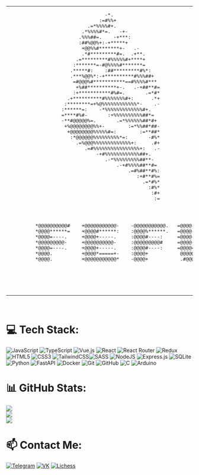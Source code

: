 <table>
  <tr>
    <td>
      <pre>
                                 -*.                                 
                               :=#%%+                                 
                           .=*%%%%#+.                                 
                         .*%%%%#*=.   -+-                             
                        .%%%##=.    -+***:                            
                        :##%@@%+:-+*****+                             
                         +@@%%#*******+-   .-                         
                         .*#*********#=.  .+**.                       
                       .=*********#%%%%%#+****+                       
                      :*******=-#@%%%%#*******=                       
                     .*****#:    :##*********#%*:                     
                     .***%@@%*:-+**********#%%%##+                    
                      =#@@@%#***********==#%%%%#***                   
                       +%##**********+-.   .-+##**#=                  
                      :+***********#%#=.       .=*#*                  
                    .+**********#%%%%%%%#+:      .*+                  
                   :********=+%@%%%%%%%%%%%%*-    .-                  
                  :******=:    -*%%%%%%%%%%%%%#+.                     
                  =****#%#-       :+%%%%%%%%%%##*=                    
                  -**#@@@@@%=.       .=*%%%%%%##*#+                   
                   +%@@@@@@@@%%+-        :=*%%##*##-                  
                    +@@@@@@@@%%%%%#=:        :=**##*                  
                     :*@@@@@@%%%%%%%%%*=:       -#%*                  
                       .=%@@@%%%%%%%%%%%%%+:     .#+                  
                          .=#%%%%%%%%%%%%%%%%+:   .-                  
                              -+#%%%%%%%%%%%%##+.                     
                                 .-*%%%%%%%%%##**-                    
                                     .-+#%%%%##**#=                   
                                         .=#%##**#%:                  
                                            :+#**#%=                  
                                              .=*#%*                  
                                                :#%*                  
                                                 :#+                  
                                                  :=
                                                                              
                                                                      
   <pre>                                                                   
         *@@@@@@@@@@#    +@@@@@@@@@@@-    -@@@@@@@@@@@.   =@@@@-   :@@@@*   
         *@@@@******=    +@@@@#******:    :@@@@%******.   =@@@@-   :@@@@*   
         *@@@@=----.     +@@@@+-----.     :@@@@#----:     =@@@@-   :@@@@*   
         *@@@@@@@@@-     +@@@@@@@@@@-     :@@@@@@@@@#     =@@@@-   :@@@@*   
         *@@@@=----.     +@@@@+-----.     :@@@@#----:     =@@@@=   :@@@@+   
         *@@@@.          +@@@@*=====+-    :@@@@+           @@@@@=-=%@@@@:   
         *@@@@.          +@@@@@@@@@@@*    -@@@@+           .#@@@@@@@@@#-    
   </pre>                                                                           
  </pre>
    </td>
    <td>
      💫 About Me:<br>
I am a student at FEFU, majoring in Applied Informatics, specializing in Development and Management of Digital Products.<br>I am currently studying web development and what the university will require.
      <br> <br>
      I don’t yet know what image to put to the left of this text, so for now, it will be my university’s logo.
    </td>
  </tr>
</table><br>

# 💻 Tech Stack:
![JavaScript](https://img.shields.io/badge/javascript-%23323330.svg?style=for-the-badge&logo=javascript&logoColor=%23F7DF1E) ![TypeScript](https://img.shields.io/badge/typescript-%23007ACC.svg?style=for-the-badge&logo=typescript&logoColor=white) ![Vue.js](https://img.shields.io/badge/vue.js-%2335495e.svg?style=for-the-badge&logo=vuedotjs&logoColor=%234FC08D) ![React](https://img.shields.io/badge/react-%2320232a.svg?style=for-the-badge&logo=react&logoColor=%2361DAFB) ![React Router](https://img.shields.io/badge/React_Router-CA4245?style=for-the-badge&logo=react-router&logoColor=white) ![Redux](https://img.shields.io/badge/redux-%23593d88.svg?style=for-the-badge&logo=redux&logoColor=white) ![HTML5](https://img.shields.io/badge/html5-%23E34F26.svg?style=for-the-badge&logo=html5&logoColor=white) ![CSS3](https://img.shields.io/badge/css3-%231572B6.svg?style=for-the-badge&logo=css3&logoColor=white) ![TailwindCSS](https://img.shields.io/badge/tailwindcss-%2338B2AC.svg?style=for-the-badge&logo=tailwind-css&logoColor=white)![SASS](https://img.shields.io/badge/SASS-hotpink.svg?style=for-the-badge&logo=SASS&logoColor=white) ![NodeJS](https://img.shields.io/badge/node.js-6DA55F?style=for-the-badge&logo=node.js&logoColor=white) ![Express.js](https://img.shields.io/badge/express.js-%23404d59.svg?style=for-the-badge&logo=express&logoColor=%2361DAFB) ![SQLite](https://img.shields.io/badge/sqlite-%2307405e.svg?style=for-the-badge&logo=sqlite&logoColor=white) ![Python](https://img.shields.io/badge/python-3670A0?style=for-the-badge&logo=python&logoColor=ffdd54) ![FastAPI](https://img.shields.io/badge/FastAPI-005571?style=for-the-badge&logo=fastapi) ![Docker](https://img.shields.io/badge/docker-%230db7ed.svg?style=for-the-badge&logo=docker&logoColor=white) ![Git](https://img.shields.io/badge/git-%23F05033.svg?style=for-the-badge&logo=git&logoColor=white) ![GitHub](https://img.shields.io/badge/github-%23121011.svg?style=for-the-badge&logo=github&logoColor=white) ![C](https://img.shields.io/badge/c-%2300599C.svg?style=for-the-badge&logo=c&logoColor=white) ![Arduino](https://img.shields.io/badge/-Arduino-00979D?style=for-the-badge&logo=Arduino&logoColor=white)
# 📊 GitHub Stats:
![](https://github-readme-stats.vercel.app/api?username=zetlock17&theme=react&hide_border=false&include_all_commits=true&count_private=true)<br/>
![](https://github-readme-streak-stats.herokuapp.com/?user=zetlock17&theme=react&hide_border=false)<br/>
![](https://github-readme-stats.vercel.app/api/top-langs/?username=zetlock17&theme=react&hide_border=false&include_all_commits=true&count_private=true&layout=compact)

# 📫 Contact Me:
[![Telegram](https://img.shields.io/badge/Telegram-2CA5E0?style=for-the-badge&logo=telegram&logoColor=white)](https://t.me/zetlock17)
[![VK](https://img.shields.io/badge/VK-%230077FF?style=for-the-badge&logo=vk&logoColor=white)](https://vk.com/zetlock)
[![Lichess](https://img.shields.io/badge/Lichess-%23000000?style=for-the-badge&logo=lichess&logoColor=white)](https://lichess.org/@/zetlock17)
